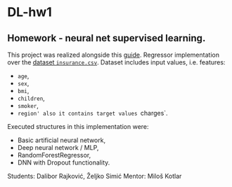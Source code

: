 # DL-hw1
## Homework -  neural net supervised learning.
This project was realized alongside this [guide](https://colab.research.google.com/github/google/eng-edu/blob/main/ml/cc/exercises/intro_to_neural_nets.ipynb#scrollTo=tsfE4ujDL4ju).
Regressor implementation over the [dataset `insurance.csv`](https://www.kaggle.com/datasets/mirichoi0218/insurance). Dataset includes input values, i.e. features:
- `age`,
- `sex`,
- `bmi`,
- `children`,
- `smoker`,
- `region'
also it contains target values `charges`.

Executed structures in this implementation were:
- Basic artificial neural network,
- Deep neural network / MLP,
- RandomForestRegressor,
- DNN with Dropout functionality.

Students: Dalibor Rajković, Željko Simić
Mentor: Miloš Kotlar
